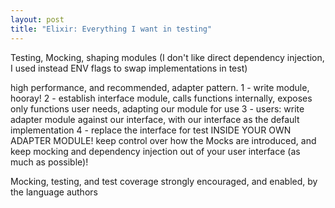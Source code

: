 ```yaml
---
layout: post
title: "Elixir: Everything I want in testing" 
---
```


Testing, Mocking, shaping modules (I don't like direct dependency injection, I used instead ENV flags to swap implementations in test)


high performance, and recommended, adapter pattern.
1 - write module, hooray!
2 - establish interface module, calls functions internally, exposes only functions user needs, adapting our module for use
3 - users: write adapter module against our interface, with our interface as the default implementation
4 - replace the interface for test INSIDE YOUR OWN ADAPTER MODULE! keep control over how the Mocks are introduced, and keep mocking and dependency injection out of your user interface (as much as possible)!

Mocking, testing, and test coverage strongly encouraged, and enabled, by the language authors